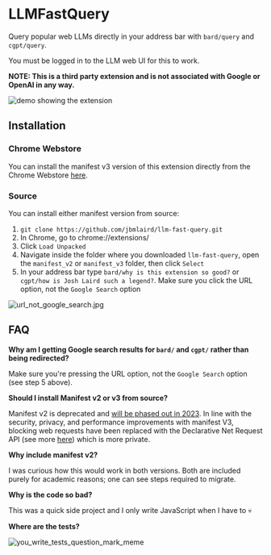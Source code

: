 # LLMFastQuery

Query popular web LLMs directly in your address bar with `bard/query` and `cgpt/query`.

You must be logged in to the LLM web UI for this to work.

**NOTE: This is a third party extension and is not associated with Google or OpenAI in any way.**

![demo showing the extension](https://i.imgur.com/XELleYd.gif)

## Installation

### Chrome Webstore

You can install the manifest v3 version of this extension directly from the Chrome
Webstore [here](https://chrome.google.com/webstore/detail/llmfastquery/gffndjjgopnaccnkmbjhogdighmifmmg).

### Source

You can install either manifest version from source:

1. `git clone https://github.com/jbmlaird/llm-fast-query.git`
2. In Chrome, go to chrome://extensions/
3. Click `Load Unpacked`
4. Navigate inside the folder where you downloaded `llm-fast-query`, open the `manifest_v2` or `manifest_v3` folder,
   then click `Select`
5. In your address bar type `bard/why is this extension so good?` or `cgpt/how is Josh Laird such a legend?`. Make sure
   you click the URL option, not the `Google Search` option

![url_not_google_search.jpg](https://i.imgur.com/bMDt1aU.jpeg)

## FAQ

**Why am I getting Google search results for `bard/` and `cgpt/` rather than being redirected?**

Make sure you're pressing the URL option, not the `Google Search` option (see step 5 above).

**Should I install Manifest v2 or v3 from source?**

Manifest v2 is deprecated
and [will be phased out in 2023](https://groups.google.com/a/chromium.org/g/chromium-extensions/c/zQ77HkGmK9E?pli=1).
In line with the security, privacy, and performance improvements with manifest V3, blocking web requests have been
replaced with the Declarative Net Request API (see
more [here](https://developer.chrome.com/docs/extensions/migrating/blocking-web-requests/)) which is more private.

**Why include manifest v2?**

I was curious how this would work in both versions. Both are included purely for academic reasons; one can see steps
required to migrate.

**Why is the code so bad?**

This was a quick side project and I only write JavaScript when I have to 💀

**Where are the tests?**

![you_write_tests_question_mark_meme](https://i.imgur.com/TcVlA8n.png)
